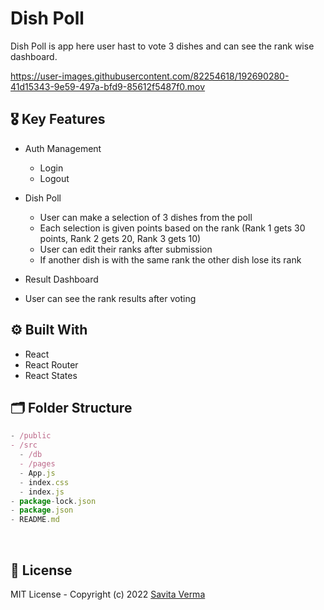 
# Dish Poll

Dish Poll is app here user hast to vote 3 dishes and can see the rank wise dashboard. 



https://user-images.githubusercontent.com/82254618/192690280-41d15343-9e59-497a-bfd9-85612f5487f0.mov



## **🎖 Key Features**

- Auth Management
   - Login
   - Logout

- Dish Poll
  - User can make a selection of 3 dishes from the poll
  - Each selection is given points based on the rank (Rank 1 gets 30 points, Rank 2 gets 20, Rank 3 gets 10)
  - User can edit their ranks after submission
  - If another dish is with the same rank the other dish lose its rank
  
- Result Dashboard
 - User can see the rank results after voting
 
## **⚙️ Built With**

- React
- React Router
- React States


## **🗂 Folder Structure**

```jsx
- /public
- /src
  - /db
  - /pages
  - App.js
  - index.css
  - index.js
- package-lock.json
- package.json
- README.md
```

<br />

## **📑 License**

MIT License - Copyright (c) 2022 [Savita Verma](https://github.com/vermasavita)
